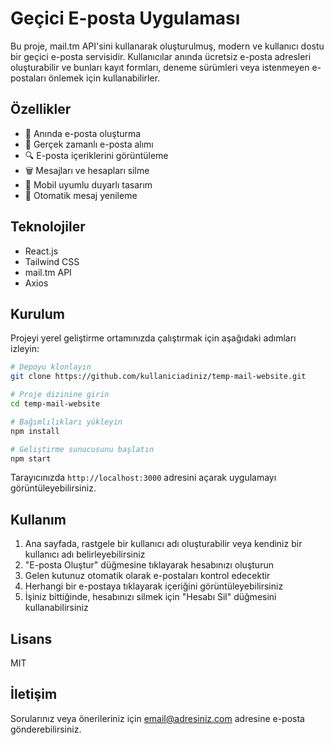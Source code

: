 # Geçici E-posta Uygulaması

Bu proje, mail.tm API'sini kullanarak oluşturulmuş, modern ve kullanıcı dostu bir geçici e-posta servisidir. Kullanıcılar anında ücretsiz e-posta adresleri oluşturabilir ve bunları kayıt formları, deneme sürümleri veya istenmeyen e-postaları önlemek için kullanabilirler.

## Özellikler

- 🚀 Anında e-posta oluşturma
- 📨 Gerçek zamanlı e-posta alımı
- 🔍 E-posta içeriklerini görüntüleme
- 🗑️ Mesajları ve hesapları silme
- 📱 Mobil uyumlu duyarlı tasarım
- 🔄 Otomatik mesaj yenileme

## Teknolojiler

- React.js
- Tailwind CSS
- mail.tm API
- Axios

## Kurulum

Projeyi yerel geliştirme ortamınızda çalıştırmak için aşağıdaki adımları izleyin:

```bash
# Depoyu klonlayın
git clone https://github.com/kullaniciadiniz/temp-mail-website.git

# Proje dizinine girin
cd temp-mail-website

# Bağımlılıkları yükleyin
npm install

# Geliştirme sunucusunu başlatın
npm start
```

Tarayıcınızda `http://localhost:3000` adresini açarak uygulamayı görüntüleyebilirsiniz.

## Kullanım

1. Ana sayfada, rastgele bir kullanıcı adı oluşturabilir veya kendiniz bir kullanıcı adı belirleyebilirsiniz
2. "E-posta Oluştur" düğmesine tıklayarak hesabınızı oluşturun
3. Gelen kutunuz otomatik olarak e-postaları kontrol edecektir
4. Herhangi bir e-postaya tıklayarak içeriğini görüntüleyebilirsiniz
5. İşiniz bittiğinde, hesabınızı silmek için "Hesabı Sil" düğmesini kullanabilirsiniz

## Lisans

MIT

## İletişim

Sorularınız veya önerileriniz için [email@adresiniz.com](mailto:email@adresiniz.com) adresine e-posta gönderebilirsiniz. 